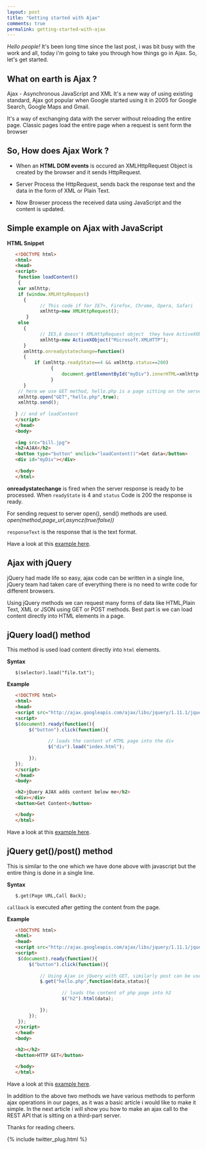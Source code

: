 ```yaml
---
layout: post
title: "Getting started with Ajax"
comments: true
permalink: getting-started-with-ajax
---
```


*Hello people!* It's been long time since the last post, i was bit busy with the work and all, today i'm going to 
take you through how things go in Ajax. So, let's get started.

## What on earth is Ajax ?

Ajax - Asynchronous JavaScript and XML
It's a new way of using existing standard, Ajax got popular when Google started using it in 2005 for Google Search, Google Maps and Gmail.

It's a way of exchanging data with the server without reloading the entire page. Classic pages load the entire page when a request is sent 
form the browser

## So, How does Ajax Work ?

* When an **HTML DOM events** is occured an XMLHttpRequest Object is created by the browser and it sends HttpRequest.

* Server Process the HttpRequest, sends back the response text and the data in the form of XML or Plain Text.

* Now Browser process the received data using JavaScript and the content is updated.


## Simple example on Ajax with JavaScript

**HTML Snippet**

```html
   <!DOCTYPE html>
   <html>
   <head>
   <script>
    function loadContent()
    {
    var xmlhttp;
    if (window.XMLHttpRequest)
      {
            // This code if for IE7+, Firefox, Chrome, Opera, Safari
            xmlhttp=new XMLHttpRequest();
       }
    else
      {
            // IE5,6 doesn't XMLHttpRequest object  they have ActiveXObject Instead
            xmlhttp=new ActiveXObject("Microsoft.XMLHTTP");
      }
      xmlhttp.onreadystatechange=function()
      {
          if (xmlhttp.readyState==4 && xmlhttp.status==200)
                {
                    document.getElementById("myDiv").innerHTML=xmlhttp.responseText;
                }
      }
    // here we use GET method, hello.php is a page sitting on the server,   
    xmlhttp.open("GET","hello.php",true);
    xmlhttp.send();
    
   } // end of loadContent
   </script>
   </head>
   <body>
   
   <img src="bill.jpg">
   <h2>AJAX</h2>
   <button type="button" onclick="loadContent()">Get data</button>  
   <div id="myDiv"></div>
 
   </body>
   </html> 
```

**onreadystatechange** is fired when the server response is ready to be processed.
When `readyState` is 4 and `status` Code is 200 the response is ready.

For sending request to server open(), send() methods are used.
*open(method,page_url,asyncz(true/false))*

`responseText` is the response that is the text format.

Have a look at this [example here](http://practise.comoj.com/practise.html).

## Ajax with jQuery

jQuery had made life so easy, ajax code can be written in a single line, jQuery team had taken care of everything
there is no need to write code for different browsers.

Using jQuery methods we can request many forms of data like HTML,Plain Text, XML or JSON using GET or POST methods.
Best part is we can load content directly into HTML elements in a page.

## jQuery load() method

This method is used load content directly into `html` elements.

**Syntax**

```jQuery
   $(selector).load("file.txt"); 
```
**Example**

```html
   <!DOCTYPE html>
   <html>
   <head>
   <script src="http://ajax.googleapis.com/ajax/libs/jquery/1.11.1/jquery.min.js"></script>
   <script>
   $(document).ready(function(){
        $("button").click(function(){
        
               // loads the content of HTML page into the div
               $("div").load("index.html");
               
        });
   });
   </script>
   </head>
   <body>

   <h2>jQuery AJAX adds content below me</h2>
   <div></div>
   <button>Get Content</button>

   </body>
   </html> 
```

Have a look at this [example here](http://practise.comoj.com/ajaxLoad.html).

## jQuery get()/post() method

This is similar to the one which we have done above with javascript but the entire thing is done in
a single line. 

**Syntax**

```jQuery
   $.get(Page URL,Call Back); 
```

`callback` is executed after getting the content from the page.

**Example**

```html
   <!DOCTYPE html>
   <html>
   <head>
   <script src="http://ajax.googleapis.com/ajax/libs/jquery/1.11.1/jquery.min.js"></script>
   <script>
    $(document).ready(function(){
        $("button").click(function(){
        
            // Using Ajax in jQuery with GET, similarly post can be used.
            $.get("hello.php",function(data,status){
    
                    // loads the content of php page into h2
                    $("h2").html(data);
                    
            });
        });
    });
   </script>
   </head>
   <body>

   <h2></h2>
   <button>HTTP GET</button>

   </body>
   </html>   
```

Have a look at this [example here](http://practise.comoj.com/ajaxGet.html).

In addition to the above two methods we have various methods to perform ajax operations in our pages, as it was a basic 
article i would like to make it simple. In the next article i will show you how to make an ajax call to the REST API that 
is sitting on a third-part server.


Thanks for reading
cheers.

{% include twitter_plug.html %}